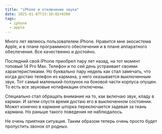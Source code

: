 ```yaml
---
title: "iPhone и отключение звука"
date: 2025-01-07T15:10:02+0300
tags: 
  - iphone
  - apple
---
```


Много лет являюсь пользователем iPhone. Нравится мне экосистема Apple, и в плане программного обеспечения и в плане
аппаратного обеспечения. Все качественно и достойно.

Последний свой iPhone приобрел пару лет назад, на тот момент топовый 14 Pro Max. Телефон и по сей день устраивает своими
характеристиками. Но буквально пару недель как стал замечать, что когда достаю телефон из кармана, у него оказывается
выключенным звук. Тот самый маленький ползунок на боковой части корпуса опущен. То есть все звуковые нотификации
отключены.

Специально стал обращать внимание на то, как включаю звук, кладу в карман. И затем спустя время достаю его в выключенном
состоянии. Может конечно в кармане шторка переключается задевая за ткань кармана. Но раньше такого поведения не
наблюдалось.

Не очень приятная ситуация. Таким образом теперь очень просто будет пропустить звонок от родных.
